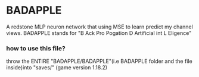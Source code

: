 # BADAPPLE
 A redstone MLP neuron network that using MSE to learn predict my channel views. BADAPPLE stands for "B Ack Pro Pogation D Artificial int L Eligence" 
 
 ### how to use this file? 
 throw the ENTIRE "BADAPPLE/BADAPPLE"(i.e BADAPPLE folder and the file inside)into "saves/" (game version 1.18.2)
